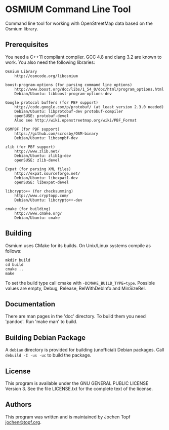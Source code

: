 
# OSMIUM Command Line Tool

Command line tool for working with OpenStreetMap data based on the Osmium library.


## Prerequisites

You need a C++11 compliant compiler. GCC 4.8 and clang 3.2 are known to work. You
also need the following libraries:

    Osmium Library
        http://osmcode.org/libosmium

    boost-program-options (for parsing command line options)
        http://www.boost.org/doc/libs/1_54_0/doc/html/program_options.html
        Debian/Ubuntu: libboost-program-options-dev

    Google protocol buffers (for PBF support)
        http://code.google.com/p/protobuf/ (at least version 2.3.0 needed)
        Debian/Ubuntu: libprotobuf-dev protobuf-compiler
        openSUSE: protobuf-devel
        Also see http://wiki.openstreetmap.org/wiki/PBF_Format

    OSMPBF (for PBF support)
        https://github.com/scrosby/OSM-binary
        Debian/Ubuntu: libosmpbf-dev

    zlib (for PBF support)
        http://www.zlib.net/
        Debian/Ubuntu: zlib1g-dev
        openSUSE: zlib-devel

    Expat (for parsing XML files)
        http://expat.sourceforge.net/
        Debian/Ubuntu: libexpat1-dev
        openSUSE: libexpat-devel

    libcrypto++ (for checksumming)
        http://www.cryptopp.com/
        Debian/Ubuntu: libcrypto++-dev

    cmake (for building)
        http://www.cmake.org/
        Debian/Ubuntu: cmake


## Building

Osmium uses CMake for its builds. On Unix/Linux systems compile as follows:

```
mkdir build
cd build
cmake ..
make
```

To set the build type call cmake with `-DCMAKE_BUILD_TYPE=type`. Possible
values are empty, Debug, Release, RelWithDebInfo and MinSizeRel.


## Documentation

There are man pages in the 'doc' directory. To build them you need 'pandoc'.
Run 'make man' to build.


## Building Debian Package

A `debian` directory is provided for building (unofficial) Debian packages.
Call `debuild -I -us -uc` to build the package.


## License

This program is available under the GNU GENERAL PUBLIC LICENSE Version 3. See
the file LICENSE.txt for the complete text of the license.


## Authors

This program was written and is maintained by Jochen Topf <jochen@topf.org>.

